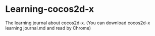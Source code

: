 # Learning-cocos2d-x
The learning journal about cocos2d-x.
(You can download cocos2d-x learning journal.md and read by Chrome)